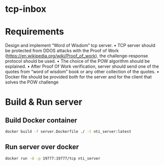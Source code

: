 # tcp-inbox

# Requirements
Design and implement “Word of Wisdom” tcp server.
 • TCP server should be protected from DDOS attacks with the Proof of Work (https://en.wikipedia.org/wiki/Proof_of_work), the challenge-response protocol should be used.
 • The choice of the POW algorithm should be explained.
 • After Proof Of Work verification, server should send one of the quotes from “word of wisdom” book or any other collection of the quotes.
 • Docker file should be provided both for the server and for the client that solves the POW challenge


# Build & Run server

## Build Docker container
```bash
docker build -f server.Dockerfile ./ -t nti_server:latest
```

## Run server over docker
```bash
docker run -d -p 19777:19777/tcp nti_server
```
